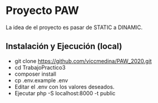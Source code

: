 # Proyecto PAW

La idea de el proyecto es pasar de STATIC a DINAMIC.

## Instalación y Ejecución (local)

* git clone https://github.com/viccmedina/PAW_2020.git
* cd TrabajoPractico3
* composer install
* cp .env.example .env 
* Editar el .env con los valores deseados.
* Ejecutar php -S localhost:8000 -t public

